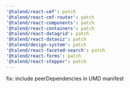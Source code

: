 ```yaml
---
'@talend/react-cmf': patch
'@talend/react-cmf-router': patch
'@talend/react-components': patch
'@talend/react-containers': patch
'@talend/react-datagrid': patch
'@talend/react-dataviz': patch
'@talend/design-system': patch
'@talend/react-faceted-search': patch
'@talend/react-forms': patch
'@talend/react-stepper': patch
---
```


fix: include peerDependencies in UMD manifest
